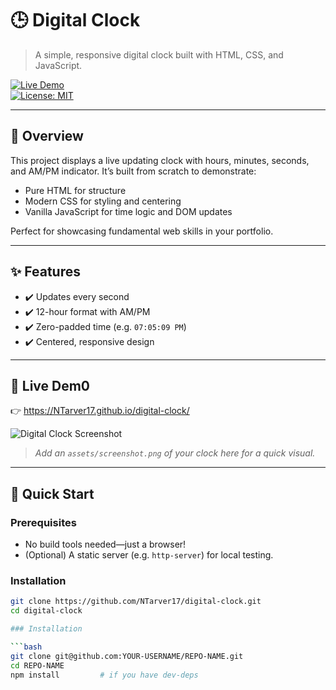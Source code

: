 # 🕒 Digital Clock

> A simple, responsive digital clock built with HTML, CSS, and JavaScript.

[![Live Demo](https://img.shields.io/badge/Live%20Demo-View%20Clock-brightgreen.svg)](https://NTarver17.github.io/digital-clock/)  
[![License: MIT](https://img.shields.io/badge/License-MIT-blue.svg)](LICENSE)

---

## 📖 Overview

This project displays a live updating clock with hours, minutes, seconds, and AM/PM indicator. It’s built from scratch to demonstrate:

- Pure HTML for structure  
- Modern CSS for styling and centering  
- Vanilla JavaScript for time logic and DOM updates  

Perfect for showcasing fundamental web skills in your portfolio.

---

## ✨ Features

- ✔️ Updates every second  
- ✔️ 12-hour format with AM/PM  
- ✔️ Zero-padded time (e.g. `07:05:09 PM`)  
- ✔️ Centered, responsive design  

---

## 🔗 Live Dem0

👉 https://NTarver17.github.io/digital-clock/  

![Digital Clock Screenshot](download.jpg)
> *Add an `assets/screenshot.png` of your clock here for a quick visual.*

---

## 🚀 Quick Start

### Prerequisites

- No build tools needed—just a browser!  
- (Optional) A static server (e.g. `http-server`) for local testing.

### Installation

```bash
git clone https://github.com/NTarver17/digital-clock.git
cd digital-clock

### Installation

```bash
git clone git@github.com:YOUR-USERNAME/REPO-NAME.git
cd REPO-NAME
npm install         # if you have dev-deps
